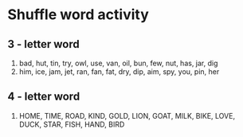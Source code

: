 # Shuffle word activity

## 3 - letter word

1. bad, hut, tin, try, owl, use, van, oil, bun, few, nut, has, jar, dig
2. him, ice, jam, jet, ran, fan, fat, dry, dip, aim, spy, you, pin, her

## 4 - letter word

1. HOME, TIME, ROAD, KIND, GOLD, LION, GOAT, MILK, BIKE, LOVE, DUCK, STAR, FISH, HAND, BIRD
